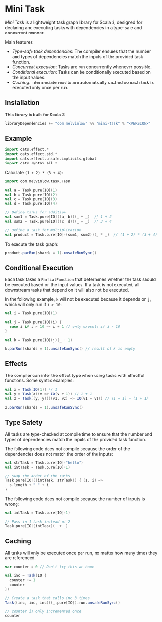 # Mini Task

_Mini Task_ is a lightweight task graph library for Scala 3,
designed for declaring and executing tasks with dependencies in a
type-safe and concurrent manner.

Main features:

- _Type-safe task dependencies_: The compiler ensures that the number and types of dependencies match the inputs of the provided task function.
- _Concurrent execution_: Tasks are run concurrently whenever possible.
- _Conditional execution_: Tasks can be conditionally executed based on the input values.
- _Caching_: Intermediate results are automatically cached so each task is executed only once per run.

## Installation

This library is built for Scala 3.

```scala
libraryDependencies += "com.melvinlow" %% "mini-task" % "<VERSION>"
```

## Example

```scala mdoc:invisible
import cats.effect.*
import cats.effect.std.*
import cats.effect.unsafe.implicits.global
import cats.syntax.all.*
```

Calculate `(1 + 2) * (3 + 4)`:

```scala mdoc:silent
import com.melvinlow.task.Task

val a = Task.pure[IO](1)
val b = Task.pure[IO](2)
val c = Task.pure[IO](3)
val d = Task.pure[IO](4)

// Define tasks for addition
val sum1 = Task.pure[IO]((a, b))(_ + _)  // 1 + 2
val sum2 = Task.pure[IO]((c, d))(_ + _)  // 3 + 4

// Define a task for multiplication
val product = Task.pure[IO]((sum1, sum2))(_ * _)  // (1 + 2) * (3 + 4)
```

To execute the task graph:

```scala mdoc
product.parRun(shards = 1).unsafeRunSync()
```

## Conditional Execution

Each task takes a `PartialFunction` that determines whether the task should be executed based on the input values.
If a task is not executed, all downstream tasks that depend on it will also not be executed.

In the following example, `k` will not be executed because it depends on `j`, which will only run if `i > 10`:

```scala mdoc:silent
val i = Task.pure[IO](1)

val j = Task.pure[IO](i) {
  case i if i > 10 => i + 1 // only execute if i > 10
}

val k = Task.pure[IO](j)(_ + 1)
```

```scala mdoc
k.parRun(shards = 1).unsafeRunSync() // result of k is empty
```

## Effects

The compiler can infer the effect type when using tasks with effectful functions. Some syntax examples:

```scala mdoc:silent
val x = Task(IO(1)) // 1
val y = Task(x)(v => IO(v + 1)) // 1 + 1
val z = Task((y, y))((v1, v2) => IO(v1 + v2)) // (1 + 1) + (1 + 1)
```

```scala mdoc
z.parRun(shards = 1).unsafeRunSync()
```

## Type Safety

All tasks are type-checked at compile time to ensure that
the number and types of dependencies match the inputs of the provided task function.

The following code does not compile because the order of the dependencies does not match the order of the inputs:

```scala mdoc:fail
val strTask = Task.pure[IO]("hello")
val intTask = Task.pure[IO](1)

// swap the order of the tasks
Task.pure[IO]((intTask, strTask)) { (s, i) =>
  s.length + " " + i
}
```

The following code does not compile because the number of inputs is wrong:

```scala mdoc:fail
val intTask = Task.pure[IO](1)

// Pass in 1 task instead of 2
Task.pure[IO](intTask)(_ + _)
```

## Caching

All tasks will only be executed once per run, no matter how many times they are referenced.

```scala mdoc:silent
var counter = 0 // Don't try this at home

val inc = Task(IO {
  counter += 1
  counter
})
```

```scala mdoc
// Create a task that calls inc 3 times
Task((inc, inc, inc))(_.pure[IO]).run.unsafeRunSync()

// counter is only incremented once
counter
```
